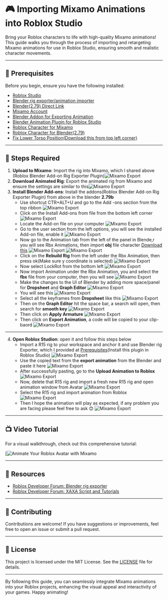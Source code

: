 # 🎮 Importing Mixamo Animations into Roblox Studio

Bring your Roblox characters to life with high-quality Mixamo animations! This guide walks you through the process of importing and retargeting Mixamo animations for use in Roblox Studio, ensuring smooth and realistic character movements.

---

## 🧰 Prerequisites

Before you begin, ensure you have the following installed:

- [Roblox Studio](https://www.roblox.com/create)
- [Blender rig exporter/animation importer](https://www.roblox.com/library/716953901/Blender-rig-exporter-animation-importer)
- [Blender(2.79) Direct Link](https://download.blender.org/release/Blender2.79/blender-2.79b-windows64.zip)
- [Mixamo Account](https://www.mixamo.com/)
- [Blender Addon for Exporting Animation](https://pastebin.com/raw/fKtXPwKx)
- [Blender Animation Plugin for Roblox Studio](https://create.roblox.com/store/asset/716953901/Blender-rig-exporteranimation-importer)
- [Roblox Character for Mixamo](https://devforum-uploads.s3.dualstack.us-east-2.amazonaws.com/uploads/original/3X/b/d/bd22d7f9be43ef5800a6f670bd2118ddf6187ff7.fbx)
- [Roblox Character for Blender(2.79)](https://github.com/nitingit7/MixamoToRobloxStudio/blob/1af366c7da4dbdd31b3f3f8a07838458b3e8d901/BaseModel.obj)
- [Fix Lower Torso Position(Download this from top left corner)](Animation/Fix_Lower_Torso.lua)

---

## 🔄 Steps Required
1. **Upload to Mixamo**: Import the rig into Mixamo, which I shared above (Roblox Blender Add-on Rig Exporter Plugin)![Mixamo Export](Pics/MixamoAnimations.png)
2. **Download Animated Rig**: Export the animated rig from Mixamo and ensure the settings are similar to this![Mixamo Export](Pics/Mixamo%20Export.png)
3. **Install Blender Add-ons**: Install the addons(Roblox Blender Add-on Rig Exporter Plugin) from above in the blender **2.79b**
   - Use shortcut CTR+ALT+U and go to the Add -ons section from the top ribbon
     ![Mixamo Export](Pics/InstalllingPlugin1.png)
   - Click on the Install Add-ons from file from the bottom left corner
     ![Mixamo Export](Pics/InstalllingPlugin2.png)
   - Locate the Add-on file on your computer
     ![Mixamo Export](Pics/InstalllingPlugin3.png)
   - Go to the user section from the left options, you will see the installed Add-on file, enable it
     ![Mixamo Export](Pics/InstalllingPlugin4.png)
   - Now go to the Animation tab from the left of the panel in Blende,r you will see Rbx Animations, then import **obj** file character [Download this](https://github.com/nitingit7/MixamoToRobloxStudio/blob/1af366c7da4dbdd31b3f3f8a07838458b3e8d901/BaseModel.obj)
     ![Mixamo Export](Pics/InstalllingPlugin5.png)
     ![Mixamo Export](Pics/InstalllingPlugin6.png)
   - Click on the **Rebuild Rig** from the left under the Rbx Animation, then press ok(Make sure y coordinate is selected)
     ![Mixamo Export](Pics/InstalllingPlugin7.png)
   - Now select LockRot from the bottom left
    ![Mixamo Export](Pics/InstalllingPlugin8.png)
   - Now import Animation under the Rbx Animation, you and select the **fbx** file from your computer, then you will see
     ![Mixamo Export](Pics/InstalllingPlugin9.png)
   - Make the changes to the  UI of Blender by adding more space/panel for **Dropsheet** and **Graph Editor**
     ![Mixamo Export](Pics/InstalllingPlugin10.png)
   - You will see this
     ![Mixamo Export](Pics/InstalllingPlugin11.png)
   - Select all the keyframes from **Dropsheet** like this
     ![Mixamo Export](Pics/InstalllingPlugin12.png)
   - Then on the **Graph Editor** hit the space bar, a search will open, then search for **smooth key**
     ![Mixamo Export](Pics/InstalllingPlugin13.png)
   - Then click on **Apply Armature**
     ![Mixamo Export](Pics/InstalllingPlugin14.png)
   - Then click on **Export Animation**, a code will be copied to your clip-baord
     ![Mixamo Export](Pics/InstalllingPlugin15.png)
---
4. **Open Roblox Studion**: open it and follow this steps below
   - Import a R15 rig to your workspace and anchor it and use Blender rig Exporter, which I provided at [Prerequisites](#-prerequisites)(Install this plugin in Roblox Studio)
     ![Mixamo Export](Pics/RobloxImporting1.png)
   - Use the copied text from the **export animation** from the Blender and paste it here
     ![Mixamo Export](Pics/RobloxImporting2.png)
   - After successfully pasting, go to the **Upload Animation to Roblox**
     ![Mixamo Export](Pics/RobloxImporting3.png)
   - Now, delete that R15 rig and import a fresh new R15 rig and open animation window from Avatar
     ![Mixamo Export](Pics/RobloxImporting4.png)
   - Select the R15 rig and import animation from Roblox
     ![Mixamo Export](Pics/RobloxImporting5.png)
   - Then I hope the animation will play as expected, if any problem you are facing please feel free to ask :blush:
     ![Mixamo Export](Pics/RobloxImporting6.png)
---  

## 📺 Video Tutorial

For a visual walkthrough, check out this comprehensive tutorial:

[![Animate Your Roblox Avatar with Mixamo](https://www.youtube.com/@NitinKr7)

---

## 🧩 Resources

- [Roblox Developer Forum: Blender rig exporter](https://devforum.roblox.com/t/blender-rig-exporteranimation-importer/34729)
- [Roblox Developer Forum: XAXA Script and Tutorials](https://devforum.roblox.com/t/blender-rig-exporteranimation-importer/34729/214)

---

## 🤝 Contributing

Contributions are welcome! If you have suggestions or improvements, feel free to open an issue or submit a pull request.

---

## 📄 License

This project is licensed under the MIT License. See the [LICENSE](LICENSE) file for details.

---

By following this guide, you can seamlessly integrate Mixamo animations into your Roblox projects, enhancing the visual appeal and interactivity of your games. Happy animating!
